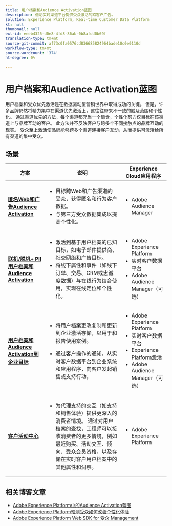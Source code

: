 ```yaml
---
title: 用户档案和Audience Activation蓝图
description: 借助实时渠道平台提供受众激活的跨客户广告​。
solution: Experience Platform, Real-time Customer Data Platform
kt: null
thumbnail: null
exl-id: eeeb4325-d0e8-4fd8-86ab-0b8afdd0b69f
translation-type: tm+mt
source-git-commit: af73c0fa0576cd836685824964bade10c0e0110d
workflow-type: tm+mt
source-wordcount: '374'
ht-degree: 0%

---
```



# 用户档案和Audience Activation蓝图

用户档案和受众优先激活是在数据驱动型营销世界中取得成功的关键。 但是，许多品牌仍然将精力集中在渠道优先激活上，这往往带来不一致的触及范围和个性化。 通过渠道优先的方法，每个渠道都充当一个筒仓，个性化努力仅目标在该渠道上与品牌互动的客户。 此方法并不反映客户与跨多个不同接触点的品牌互动的现实。 受众至上激活使品牌能够跨多个渠道连接客户互动，从而提供可激活给所有渠道的集中受众。

## 场景

| 方案 | 说明 | Experience Cloud应用程序 |
|---|---|---|
| **[匿名Web和广告Audience Activation](anonymous.md)** | <ul><li>目标跨Web和广告渠道的受众，获得匿名和行为客户数据。</li><li>与第三方受众数据集成以提高个性化。</li></ul> | <ul><li>Adobe Audience Manager</li></ul> |
| **[联机/脱机+ PII用户档案和Audience Activation](online-offline.md)** | <ul><li>激活到基于用户档案的已知目标，如电子邮件提供商、社交网络和广告目标。 </li><li>将线下属性和事件（如线下订单、交易、CRM或忠诚度数据）与在线行为结合使用，实现在线定位和个性化。</li></ul> | <ul><li>Adobe Experience Platform</li><li> 实时客户数据平台</li><li>Adobe Audience Manager（可选）</li></ul> |
| **[用户档案和Audience Activation到企业目标](enterprise-destinations.md)** | <ul><li>将用户档案更改复制和更新到企业激活存储，以用于和报告使用案例。 </li></ul><ul><li>通过客户操作的通知，从实时客户数据平台到企业系统和应用程序，向客户发起销售或支持行动。</li></ul> | <ul><li>Adobe Experience Platform</li><li>实时客户数据平台</li><li>Experience Platform激活</li><li>Adobe Audience Manager（可选）</li></ul> |
| **[客户活动中心](customer-activity.md)** | <ul><li>为代理支持的交互（如支持和销售体验）提供更深入的消费者情境。 通过对用户档案的查找，工程师可以接收消费者的更多情境，例如最近购买、活动交互、倾向、受众会员资格，以及存储在实时客户用户档案中的其他属性和洞察。</li></ul> | <ul><li>Adobe Experience Platform</li></ul> |

## 相关博客文章

* [Adobe Experience Platform中的Audience Activation蓝图](https://medium.com/adobetech/a-blueprint-for-audience-activation-in-adobe-experience-platform-b2b30fae90fd)
* [Adobe Experience Platform预测受众如何改善个性化体验](https://medium.com/adobetech/how-adobe-experience-platform-predictive-audiences-improves-personalized-experiences-1f75a60cb7a3)
* [Adobe Experience Platform Web SDK for 受众 Management](https://medium.com/adobetech/adobe-experience-platform-web-sdk-for-audience-management-751fa6d063bc)
